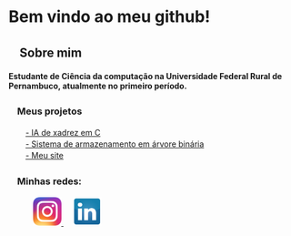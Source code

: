 <!DOCTYPE html>
<html lang="pt-br">
<body>
    <div class="container">
        <h1>Bem vindo ao meu github!</h1>
    </div>
    <div class="container">
        <h2>
          ㅤSobre mim
        </h2>
        <div>
            <h4 margin-left="20px" >Estudante de Ciência da computação na Universidade Federal Rural de Pernambuco, atualmente no primeiro período.</h4>
        </div>
    </div>
    <div>
        <div>
            <h3>ㅤMeus projetos</h3>
            <div>
                <a>ㅤㅤ</a>
                <a href="https://github.com/DaviPac/Chess-AI">- IA de xadrez em C</a>
            </div>
            <div>
                <a>ㅤㅤ</a>
                <a href="https://github.com/DaviPac/contatos-arvore-binaria">- Sistema de armazenamento em árvore binária</a>
            </div>
            <div>
                <a>ㅤㅤ</a>
                <a href="https://github.com/DaviPac/my-site">- Meu site</a>
            </div>
        </div>
    </div>
    <h3>
        ㅤMinhas redes:
    </h3>
    <p></p>
    <div>
        <a>ㅤㅤㅤ</a>
        <a href="https://www.instagram.com/davi_pires_aquino/" target="_blank">
            <img width=50px src="Instagram_icon.png" alt="Instagram">
        </a>
        <a>ㅤ</a>
        <a href="https://www.linkedin.com/in/davi-pires-224b0829a" target="_blank">
            <img width=50px src="linkedin_icon.png" alt="Linkedin">
        </a>
    </div>

</body>
</html>
